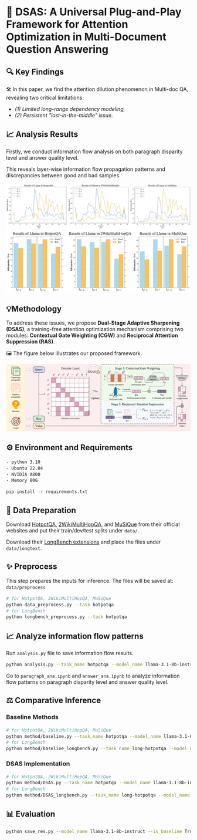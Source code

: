 # 🔌 DSAS: A Universal Plug-and-Play Framework for Attention Optimization in Multi-Document Question Answering

## 🔍 Key Findings

🛠 In this paper, we find the attention dilution phenomenon in Multi-doc QA, revealing two critical limitations: 

* *(1) Limited long-range dependency modeling,* 
* *(2) Persistent "lost-in-the-middle" issue.*

## 📈 Analysis Results

Firstly, we conduct information flow analysis on both paragraph disparity level and answer quality level.

This reveals layer-wise information flow propagation patterns and discrepancies between good and bad samples.

<div align="center">
<img src="fig\paragraph_ana.png" width="800px">
</div>

<div align="center">
<img src="fig\answer_ana.png" width="800px">
</div>

## 💡Methodology

To address these issues, we propose **Dual-Stage Adaptive Sharpening (DSAS)**, a training-free attention optimization mechanism comprising two modules: **Contextual Gate Weighting (CGW)** and **Reciprocal Attention Suppression (RAS)**.

🖼️ The figure below illustrates our proposed framework.

![method](./fig/method.png)

## ⚙️ Environment and Requirements

```sh
- python 3.10
- Ubuntu 22.04
- NVIDIA A800
- Memory 80G
```

```sh
pip install -r requirements.txt
```

## 📑 Data Preparation

Download [HotpotQA](https://hotpotqa.github.io/), [2WikiMultiHopQA](https://github.com/Alab-NII/2wikimultihop), and [MuSiQue](https://github.com/stonybrooknlp/musique) from their official websites and put their train/dev/test splits under `data/`.

Download their [LongBench extensions](https://github.com/THUDM/LongBench/tree/main/LongBench) and place the files under `data/longtext`.


## ✨ Preprocess

This step prepares the inputs for inference. The files will be saved at: `data/preprocess`

```sh
# for HotpotQA, 2WikiMultiHopQA, MuSiQue
python data_preprocess.py --task hotpotqa
# for LongBench
python longbench_preprocess.py --task hotpotqa
```

## 📈 Analyze information flow patterns
Run `analysis.py` file to save information flow results.
```sh
python analysis.py --task_name hotpotqa --model_name llama-3.1-8b-instruct
```

Go to `paragraph_ana.ipynb` and `answer_ana.ipynb` to analyze information flow patterns on paragraph disparity level and answer quality level.
## ⚖️ Comparative Inference

### Baseline Methods

```sh
# for HotpotQA, 2WikiMultiHopQA, MuSiQue
python method/baseline.py --task_name hotpotqa --model_name llama-3.1-8b-instruct
# for LongBench
python method/baseline_longbench.py --task_name long-hotpotqa --model_name llama-3.1-8b-instruct
```

### DSAS Implementation

```sh
# for HotpotQA, 2WikiMultiHopQA, MuSiQue
python method/DSAS.py --task_name hotpotqa --model_name llama-3.1-8b-instruct
# for LongBench
python method/DSAS_longbench.py --task_name long-hotpotqa --model_name llama-3.1-8b-instruct
```

## 📊 Evaluation

```sh
python save_res.py --model_name llama-3.1-8b-instruct --is_baseline True
```
